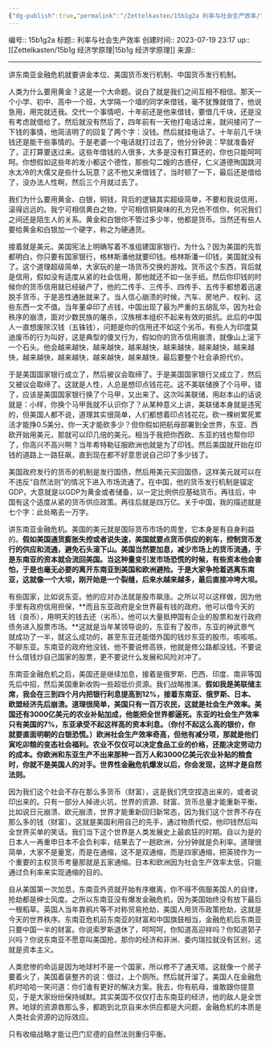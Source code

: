 ```yaml
---
{"dg-publish":true,"permalink":"/Zettelkasten/15b1g2a 利率与社会生产效率/","dgPassFrontmatter":true}
---
```


编号:: 15b1g2a
标题:: 利率与社会生产效率
创建时间:: 2023-07-19 23:17
up:: [[Zettelkasten/15b1g 经济学原理\|15b1g 经济学原理]]
来源:: 

---
讲东南亚金融危机就要讲金本位、美国货币发行机制、中国货币发行机制。

人类为什么要用黄金？这是一个大命题。说白了就是我们之间互相不相信。那天一个小学、初中、高中一个班，大学隔一个墙的同学来借钱，毫不犹豫就借了，他说急用，用完就还我。交代一个事情吧，十年前还是他来借钱，要借几千块，还是没有考虑就借给了。然后就没有然后了，四年前有一天他打电话过来，就间接问了一下钱的事情，他简洁明了的回复了两个字：没钱。然后就挂电话了。十年前几千块钱还是能干些事情的。于是老婆一个电话就打过去了，他分分钟说：早就准备好了，正打算要送过来。这些年借钱的人很多，大多是没有打算还的，你也只能呵呵呵。你想假如这些年的发小都这个德性，那些勾二嫂的古惑仔，仁义道德殉国跳河水太冷的大儒又是些什么玩意？这不他又来借钱了，当时顿了一下，最后还是借给了，没办法人性啊，然后三个月就过去了。

我们为什么要用黄金、白银，铜钱，背后的逻辑其实超级简单，不要和我说信用，滚得远远的。我宁可相信黄白之物，宁可相信铜臭味的孔方兄也不信你，何况我们之间还是陌生人的关系。黄金和白银你不管过多少年，他都是货币。当然还有些人要给黄金和白银加一个硬字，称之为硬通货。

接着就是美元。美国宪法上明确写着不准组建国家银行。为什么？因为美国的先哲都明白，你只要有国家银行，格林斯潘他就要印钱。格林斯潘一印钱，美国就没有了。这个道理超级简单，大家玩的是一场货币交换的游戏。货币这个东西，背后就是信用，假如没有适度从紧的社会信用，那他就还不如一张手纸。然后你印钱的时候你的货币信用就已经破产了，他的二传手、三传手、四传手、五传手都想着迅速脱手货币，于是恶性通胀就来了。当人信心崩溃的时候，汽车、房地产、权利、这些东西一文不值。当年董卓印了点钱，中国出现了最为严重的五胡乱华。因为社会秩序的崩溃，面对少数民族的屠杀，汉族根本组织不起来有效的抵抗。此后的中国人一直想废除汉钱（五铢钱），问题是你的信用还不如这个劣币。有些人为印度莫迪废币的行为叫好，这是典型的傻叉行为，假如你的货币信用崩溃，就像山上滚下一个石头。他会越来越快，越来越快，越来越快，越来越快，越来越快，越来越快，越来越快，越来越快，越来越快，越来越快，最后要整个社会承担代价。

于是美国国家银行成立了，然后被议会取缔了。于是美国国家银行又成立了，然后又被议会取缔了。这就是人性，人总是想印点钱花花。这不美联储换了个马甲，错了，应该是美国国家银行换了个马甲，又出来了。这次叫美联储，用赵本山的话说就是：小样，你换个马甲我就不认识你了？从某种意义上讲，美联储本身就是违宪的，但美国人都不说，道理其实很简单，人们都想着印点钱花花。砍一棵树累死累活才能挣0.5美分。你一天才能砍多少？但你假如把航母部署到全世界，东亚、西欧开始用美元，那就可以印几倍的美元。相当于我把你西欧、东亚的钱也帮你印了，你高兴不高兴啊？当年希特勒征服欧洲也就是为了印钱。然后美国就开始在印钱的道路上一路狂飙，直到现在都不好意思说自己印了多少钱了。

美国政府发行的货币的机制是发行国债，然后用美元买回国债，这样美元就可以在不违反“自然法则”的情况下进入市场流通了。在中国，他的货币发行机制是锚定GDP，大意就是以GDP为黄金或者储备，以一定比例供应基础货币。再往后，中国有这个适度从紧的货币供应政策。再往后就是四万亿。关于中国，我的描述就是七个字：此处略去一万字。

讲东南亚金融危机。美国的美元就是国际货币市场的周奎，它本身是有自身利益的。**假如美国通货膨胀失控或者说失速，美国就要点货币供应的刹车，控制货币发行的供应和流通，避免石头滚下山。美国当然要加息，减少市场上的货币流通，于是东南亚的资本就会流回美国。当这种量变引发市场恐慌的时候，有些资本他会害怕，于是也毫无必要的离开东南亚到美国和欧洲避险。于是大家争抢着逃离东南亚，这就像一个大坝，刚开始是一个裂缝，后来水越来越多，最后直接冲垮大坝。**

有些国家，比如说东亚。他的应对办法就是股市飙涨。之所以可以这样做，因为他手里有政府信用担保，**而且东亚政府是全世界最有钱的政府。他可以借今天的钱（良币），用明天的钱去还（劣币）。他可以大量抵押国有企业的股票和发行政府债务进入股票市场。**这就是当年某领导说的，东亚有了股市，东亚的神武景气就成功了一半，就这么成功的，甚至东亚还能借外国的钱炒东亚的股市。咳咳咳。不聊东亚。东南亚的政府他没钱，他不要说修高铁，他就是修公路都没钱。不要说什么借钱炒自己国家的股票，更不要说什么发展和风险对冲了。

东南亚金融危机之后，美国还是继续加息，接着是俄罗斯、巴西、印度、南非等国先后中招，然后美国重新收购一些超低价资源。我们战略推演。**假如我是美联储主席，我会在三到四个月内把银行利息提高到12%，接着东南亚、俄罗斯、日本、欧盟经济先后崩溃。道理很简单，美国只有一百万农民，这就是社会生产效率。美国还有3000亿美元的农业补贴加成，他能把全世界都逼死。东亚的社会生产效率只有美国的7%，东亚承受不起这样高的资本利息。（你付不起这么高的银价，你就要直面明朝的白银恐慌。）欧洲社会生产效率奇高，但他有减分项，那就是他们寅吃卯粮的变态社会福利。农业不仅仅可以决定食品工业的价格，还能决定劳动力的成本。你欧洲和东亚生产不出来那种一百万人和3000亿美元农业补贴的粮食时，你就不是美国人的对手。世界性金融危机爆发以后，你会发现，这样才是自然法则。**

因为我们这个社会不存在那么多货币（财富），这是我们凭空捏造出来的，或者说印出来的。只有一部分人掉进火坑，世界的资源、财富、货币总量才能重新平衡。比如说日元崩溃、欧元崩溃，世界才能重新回归新常态，因为我们这个世界不存在那么多的钱（财富）。这就是美国利用自己的先手，通过物质代偿，他印钱然后叫全世界买单的笑话。我们当下这个世界是人类发展史上最疯狂的时期。自以为是的日本人一再重申日本不会负利率，结果去了一趟欧洲，分分钟就是负利率。道理很简单，大家不是量宽，而是在通缩，这不是双通缩，而是四家通缩，把英镑作为一个重要的主权货币考量那就是五家通缩。日本和欧洲因为社会生产效率太低，只能通过负利率来实现通缩的目的。

自从美国第一次加息，东南亚外资就开始有序撤离，你不得不佩服美国人的自律，抢劫都是绅士风度。之所以东南亚没有爆发金融危机，因为美国始终没有放下最后一根稻草。英国人当年靠鸦片等不对称贸易抢劫，美国人用货币政策抢劫，这就是今天的世界秩序。东南亚危机前东南亚的财富和中国旗鼓相当，金融危机后东南亚只要中国一半的财富。你说索罗斯退休了，呵呵呵，你知道高迎祥吗？你知道郭子兴吗？你说东南亚不愿意叫美国抢，那你的经济和非洲、委内瑞拉就没有区别，这就是资本主义。

人类悲惨的命运是因为地球村不是一个国家，所以修不了通天塔。这就像一个房子要着火了，美国着装整齐的说：借过，上个厕所。然后就开溜了。美国人在金融危机时哈哈一笑问道：你们谁有更好的解决方案。我去，你有航母，谁敢跟你提意见，于是大家纷纷保持缄默。其实美国不仅仅打击东南亚的经济，他的敌人是全世界。地球的资源救那么多，都跑到北京自来水供应都是大问题，金融危机的本质是人类社会资源的边际效应。

只有收缩战略才能让巴门尼德的自然法则重归平衡。